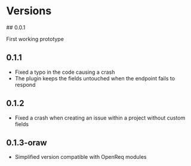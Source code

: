 # Versions

## 0.0.1

First working prototype

## 0.1.1

- Fixed a typo in the code causing a crash
- The plugin keeps the fields untouched when the endpoint fails to respond

## 0.1.2

- Fixed a crash when creating an issue within a project without custom fields

## 0.1.3-oraw

- Simplified version compatible with OpenReq modules